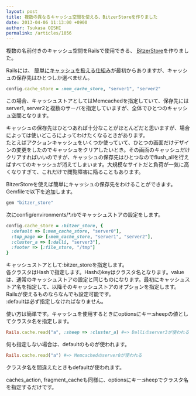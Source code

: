 ```yaml
---
layout: post
title: 複数の異なるキャッシュ空間を使える、BitzerStoreを作りました
date: 2013-04-06 11:13:00 +0900
author: Tsukasa OISHI
permalink: /articles/1056
---
```



複数の名前付きのキャッシュ空間をRailsで使用できる、 [BitzerStore](https://github.com/tsukasaoishi/bitzer_store)を作りました。  

Railsには、 [簡単にキャッシュを扱える仕組み](http://guides.rubyonrails.org/caching_with_rails.html)が最初からありますが、キャッシュの保存先はひとつしか選べません。  

```ruby  
config.cache_store = :mem_cache_store, "server1", "server2"  
```  

この場合、キャッシュストアとしてはMemcachedを指定していて、保存先にはserver1, server2と複数のサーバを指定していますが、全体でひとつのキャッシュ空間となります。  

キャッシュの保存先はひとつあれば十分なことがほとんどだと思いますが、場合によっては使いどころによってわけたくなるときがあります。  
たとえばアクションキャッシュをいくつか使っていて、ひとつの画面だけデザインの変更をしたのでキャッシュをクリアしたいとき。その画面のキャッシュだけクリアすればいいのですが、キャッシュの保存先はひとつなのでflush\_allを行えばすべてのキャッシュが消えてしまいます。大規模なサイトだと負荷が一気に高くなりすぎて、これだけで閲覧障害に陥ることもあります。  

BitzerStoreを使えば簡単にキャッシュの保存先をわけることができます。  
Gemfileで以下を追加します。  

```ruby  
gem "bitzer_store"  
```  

次にconfig/environments/\*.rbでキャッシュストアの設定をします。  

```ruby  
config.cache_store = :bitzer_store, {  
  :default => [:mem_cache_store, "server0"],  
  :top_page => [:mem_cache_store, "server1", "server2"],  
  :cluster_a => [:dalli, "server3"],  
  :footer => [:file_store, "/tmp"]  
}  
```  

キャッシュストアとして:bitzer\_storeを指定します。  
各クラスタはHashで指定します。Hashのkeyはクラスタ名となります。valueは、通常のキャッシュストアの設定と同じものになります。最初にキャッシュストア名を指定して、以降そのキャッシュストアのオプションを指定します。  
Railsが使えるものならなんでも設定可能です。  
:defaultは必ず指定しなければなりません。  

使い方は簡単です。キャッシュを使用するときにoptionsにキー:sheepの値としてクラスタ名を指定します。  

```ruby  
Rails.cache.read("a", :sheep => :cluster_a) #=> Dalliのserver3が使われる  
```  

何も指定しない場合は、defaultのものが使われます。  

```ruby  
Rails.cache.read("a") #=> Memcachedのserver0が使われる  
```  

クラスタ名を間違えたときもdefaultが使われます。  

caches\_action, fragment\_cacheも同様に、optionsにキー:sheepでクラスタ名を指定するだけです。  

